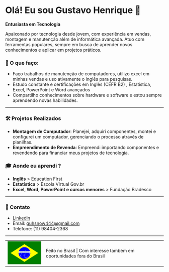 # Olá! Eu sou Gustavo Henrique 👋

**Entusiasta em Tecnologia**

Apaixonado por tecnologia desde jovem, com experiência em vendas, montagem e manutenção além de informática avançada. Atuo com ferramentas populares, sempre em busca de aprender novos conhecimentos e aplicar em projetos práticos.

### 🚀 O que faço:
- Faço trabalhos de manutenção de computadores, utilizo excel em minhas vendas e uso ativamente o inglês para pesquisas.
- Estudo constante e certificações em Inglês (CEFR B2) , Estatística, Excel, PowerPoint e Word avançados
- Compartilho conhecimentos sobre hardware e software e estou sempre aprendendo novas habilidades.

---

### 🛠️ Projetos Realizados
- **Montagem de Computador**: Planejei, adquiri componentes, montei e configurei um computador, gerenciando o processo através de planilhas.
- **Empreendimento de Revenda**: Empreendi importando componentes e revendendo para financiar meus projetos de tecnologia.

### 🎓  Aonde eu aprendi ?
- **Inglês** > Education First
- **Estatística** > Escola VIrtual Gov.br
- **Excel, Word, PowerPoint e cursos menores** > Fundação Bradesco 

---

### 🔗 Contato
- [Linkedin](https://www.linkedin.com/in/gustavo-henrique-ba6303327/)
- Email: guhsnow444@gmail.com
- Telefone: (11) 98404-2368
---


<table>
  <tr>
    <td style="text-align: right;">
      <img src="https://raw.githubusercontent.com/pedrorivald/bandeira-brasil/master/estrelas.PNG" alt="Bandeira do Brasil" width="150"/>
    </td>
    <td style="vertical-align: middle;">
      Feito no Brasil | Com interesse também em oportunidades fora do Brasil
    </td>
  </tr>
</table>

